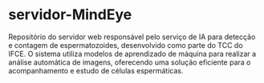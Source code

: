 # servidor-MindEye
Repositório do servidor web responsável pelo serviço de IA para detecção e contagem de espermatozoides, desenvolvido como parte do TCC do IFCE. O sistema utiliza modelos de aprendizado de máquina para realizar a análise automática de imagens, oferecendo uma solução eficiente para o acompanhamento e estudo de células espermáticas.
